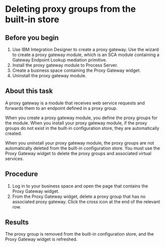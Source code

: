 <!-- image -->

# Deleting proxy groups from the built-in store

## Before you begin

1. Use IBM Integration Designer to create a proxy gateway. Use the wizard to create a proxy gateway
module, which is an SCA module containing a Gateway Endpoint Lookup mediation primitive.
2. Install the proxy gateway module to Process Server.
3. Create a business space containing the Proxy Gateway widget.
4. Uninstall the proxy gateway module.

## About this task

A proxy gateway is a module that receives web service requests and forwards them to an endpoint
defined in a proxy group.

When you create a proxy gateway module, you define the proxy groups for the module. When you
install your proxy gateway module, if the proxy groups do not exist in the built-in configuration
store, they are automatically created.

When you uninstall your proxy gateway module, the proxy groups are not automatically deleted from
the built-in configuration store. You must use the Proxy Gateway widget to delete the proxy groups
and associated virtual services.

## Procedure

1. Log in to your business space and open the page that contains the Proxy
Gateway widget.
2. From the Proxy Gateway widget, delete a proxy group that has no associated
proxy gateway. 
Click the cross icon at the end of the relevant row.

## Results

The proxy group is removed from the built-in configuration store, and the Proxy
Gateway widget is refreshed.